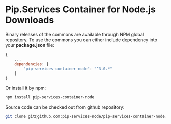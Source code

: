 # Pip.Services Container for Node.js Downloads

Binary releases of the commons are available through NPM global repository. 
To use the commons you can either include dependency into your **package.json** file:

```js
{
    ...
    dependencies: {
        "pip-services-container-node": "^3.0.*"
    }
}
``` 

Or install it by npm:

```bash
npm install pip-services-container-node
```

Source code can be checked out from github repository:

```bash
git clone git@github.com:pip-services-node/pip-services-container-node.git
```
